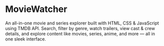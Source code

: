 # MovieWatcher
An all-in-one movie and series explorer built with HTML, CSS &amp; JavaScript using TMDB API. Search, filter by genre, watch trailers, view cast &amp; crew details, and explore content like movies, series, anime, and more — all in one sleek interface.
